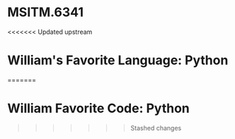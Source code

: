 # MSITM.6341

<<<<<<< Updated upstream
# William's Favorite Language: Python
=======
# William Favorite Code: Python
>>>>>>> Stashed changes
